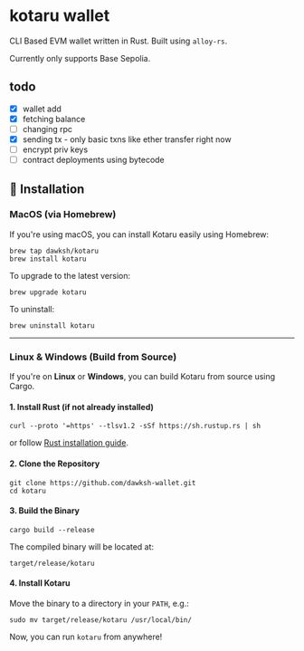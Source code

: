 # kotaru wallet

CLI Based EVM wallet written in Rust. Built using `alloy-rs`.

Currently only supports Base Sepolia.

## todo

-   [x] wallet add
-   [x] fetching balance
-   [ ] changing rpc
-   [x] sending tx - only basic txns like ether transfer right now
-   [ ] encrypt priv keys
-   [ ] contract deployments using bytecode

## 🚀 Installation

### **MacOS (via Homebrew)**

If you're using macOS, you can install Kotaru easily using Homebrew:

```
brew tap dawksh/kotaru
brew install kotaru
```

To upgrade to the latest version:

```
brew upgrade kotaru
```

To uninstall:

```
brew uninstall kotaru
```

---

### **Linux & Windows (Build from Source)**

If you're on **Linux** or **Windows**, you can build Kotaru from source using Cargo.

#### **1. Install Rust (if not already installed)**

```
curl --proto '=https' --tlsv1.2 -sSf https://sh.rustup.rs | sh
```

or follow [Rust installation guide](https://www.rust-lang.org/tools/install).

#### **2. Clone the Repository**

```
git clone https://github.com/dawksh-wallet.git
cd kotaru
```

#### **3. Build the Binary**

```
cargo build --release
```

The compiled binary will be located at:

```
target/release/kotaru
```

#### **4. Install Kotaru**

Move the binary to a directory in your `PATH`, e.g.:

```
sudo mv target/release/kotaru /usr/local/bin/
```

Now, you can run `kotaru` from anywhere!
